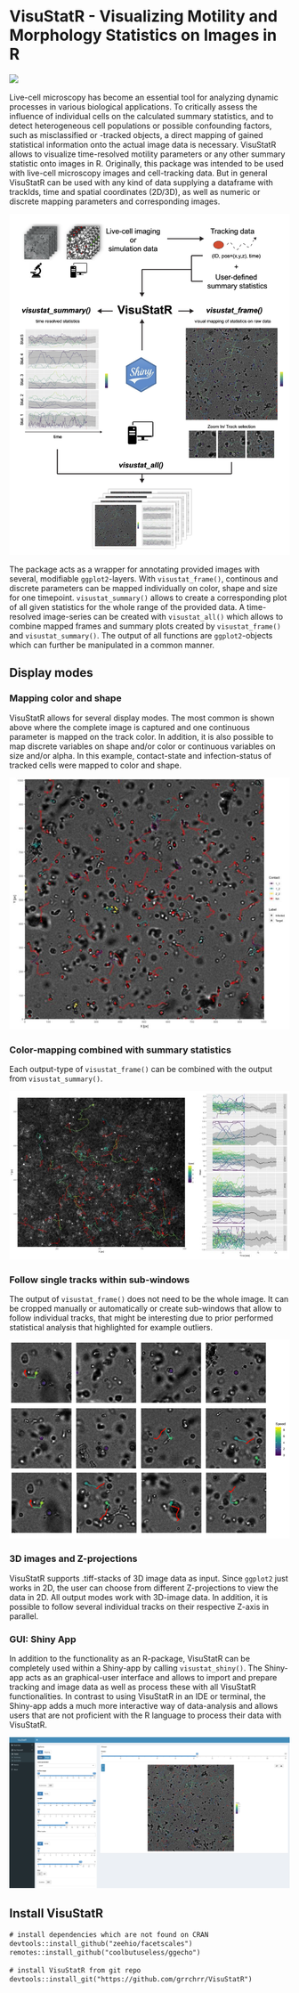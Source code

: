 
# VisuStatR - Visualizing Motility and Morphology Statistics on Images in R
<!-- badges: start -->
![](https://img.shields.io/badge/lifecycle-beta-orange.svg)
<!-- badges: end -->
 
Live-cell microscopy has become an essential tool for analyzing dynamic processes in various biological applications. To critically assess the influence of individual cells on the calculated summary statistics, and to detect heterogeneous cell populations or possible confounding factors, such as misclassified or -tracked objects, a direct mapping of gained statistical information onto the actual image data is necessary. VisuStatR allows to visualize time-resolved motility parameters or any other summary statistic onto images in R. Originally, this package was intended to be used with live-cell microscopy images and cell-tracking data. But in general VisuStatR can be used with any kind of data supplying a dataframe with trackIds, time and spatial coordinates (2D/3D), as well as numeric or discrete mapping parameters and corresponding images.

![Concepts of VisuStatR](man/figures/visumotr_concept.png)

The package acts as a wrapper for annotating provided images with several, modifiable `ggplot2`-layers. With `visustat_frame()`, continous and discrete parameters can be mapped individually on color, shape and size for one timepoint. `visustat_summary()` allows to create a corresponding plot of all given statistics for the whole range of the provided data. A time-resolved image-series can be created with `visustat_all()` which allows to combine mapped frames and summary plots created by `visustat_frame()` and `visustat_summary()`. The output of all functions are `ggplot2`-objects which can further be manipulated in a common manner.

## Display modes

### Mapping color and shape
VisuStatR allows for several display modes. The most common is shown above where the complete image is captured and one continuous parameter is mapped on the track color. In addition, it is also possible to map discrete variables on shape and/or color or continuous variables on size and/or alpha. In this example, contact-state and infection-status of tracked cells were mapped to color and shape.

![Mapping contact state and infection state](man/figures/shape_color.jpg)

### Color-mapping combined with summary statistics
Each output-type of `visustat_frame()` can be combined with the output from `visustat_summary()`.

![Output from visustat_frame() combined with visustat_summary()](images/frame_summary.jpg)

### Follow single tracks within sub-windows
The output of `visustat_frame()` does not need to be the whole image. It can be cropped manually or automatically or create sub-windows that allow to follow individual tracks, that might be interesting due to prior performed statistical analysis that highlighted for example outliers.

![Sub-window output](man/figures/visu_sub.png)

### 3D images and Z-projections
VisuStatR supports .tiff-stacks of 3D image data as input. Since `ggplot2` just works in 2D, the user can choose from different Z-projections to view the data in 2D. All output modes work with 3D-image data. In addition, it is possible to follow several individual tracks on their respective Z-axis in parallel.

### GUI: Shiny App
In addition to the functionality as an R-package, VisuStatR can be completely used within a Shiny-app by calling `visustat_shiny()`. The Shiny-app acts as an graphical-user interface and allows to import and prepare tracking and image data as well as process these with all VisuStatR functionalities. In contrast to using VisuStatR in an IDE or terminal, the Shiny-app adds a much more interactive way of data-analysis and allows users that are not proficient with the R language to process their data with VisuStatR.

![Shiny screenshot](man/figures/app_visustat_frame.png)

## Install VisuStatR
```{r}
# install dependencies which are not found on CRAN
devtools::install_github("zeehio/facetscales")
remotes::install_github("coolbutuseless/ggecho")

# install VisuStatR from git repo
devtools::install_git("https://github.com/grrchrr/VisuStatR")
```

